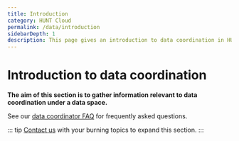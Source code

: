 ```yaml
---
title: Introduction
category: HUNT Cloud
permalink: /data/introduction
sidebarDepth: 1
description: This page gives an introduction to data coordination in HUNT Cloud.
---
```


# Introduction to data coordination

**The aim of this section is to gather information relevant to data coordination under a data space.**

See our [data coordinator FAQ](/administer-science/data/faq) for frequently asked questions.

::: tip 
[Contact us](/contact) with your burning topics to expand this section.
::: 


